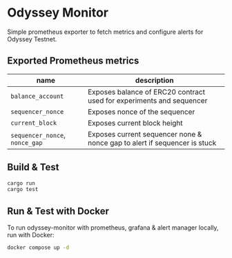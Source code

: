 # Odyssey Monitor

Simple prometheus exporter to fetch metrics and configure alerts for Odyssey Testnet. 

## Exported Prometheus metrics

| name                                | description                                                                             |
| ----------------------------------- | ----------------------------------------------------------------------------------      |
| `balance_account`                   | Exposes balance of ERC20 contract used for experiments and sequencer                    |
| `sequencer_nonce`                   | Exposes nonce of the sequencer                                                          |
| `current_block`                     | Exposes current block height                                                            |
| `sequencer_nonce`, `nonce_gap`      | Exposes current sequencer none & nonce gap to alert if sequencer is stuck               |

## Build & Test

```rust
cargo run
cargo test
```

## Run & Test with Docker

To run odyssey-monitor with prometheus, grafana & alert manager locally, run with Docker:

```bash
docker compose up -d
```
